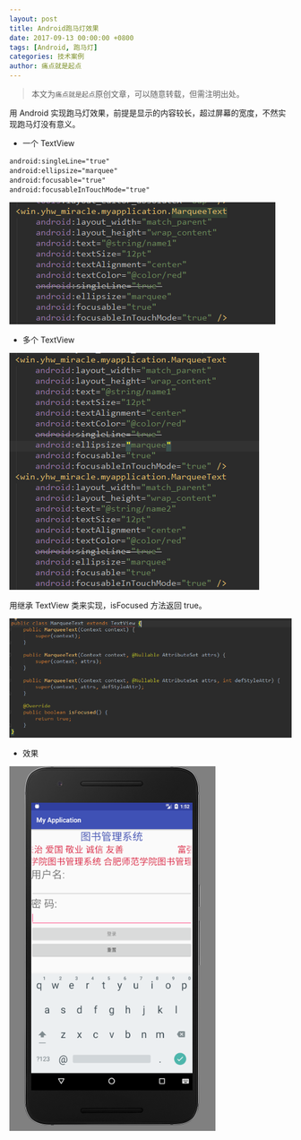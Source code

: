 ```yaml
---
layout: post
title: Android跑马灯效果
date: 2017-09-13 00:00:00 +0800
tags: [Android, 跑马灯]
categories: 技术案例
author: 痛点就是起点
---
```


> 本文为`痛点就是起点`原创文章，可以随意转载，但需注明出处。

用 Android 实现跑马灯效果，前提是显示的内容较长，超过屏幕的宽度，不然实现跑马灯没有意义。

* 一个 TextView

```xml
android:singleLine="true"
android:ellipsize="marquee"
android:focusable="true"
android:focusableInTouchMode="true"
```

![](/images/2017/3aOJ8Df5RxTPF6jWQfEUYngP.png)

* 多个 TextView

![](/images/2017/jxAIieloK0Y7mzM6qtSPYyfD.png)

用继承 TextView 类来实现，isFocused 方法返回 true。

![](/images/2017/UfmVeJ-WLwJocTRGmHzQKRKX.png)

* 效果

![](/images/2017/L2XSCvyI6Np7C395bpsOxNIi.png)
